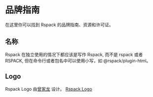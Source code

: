 # 品牌指南

在这里你可以找到 Rspack 的品牌指南、资源和许可证。

## 名称

Rspack 在独立使用的情况下都应该是写作 Rspack, 而不是 rspack 或者 RSPACK, 但在命令行或者包名中可以使用小写，如 @rspack/plugin-html。

## Logo

Rspack Logo 由[曾家龙](https://zengjialong.com/) 设计。
[Rspack Logo](/logo.png)
